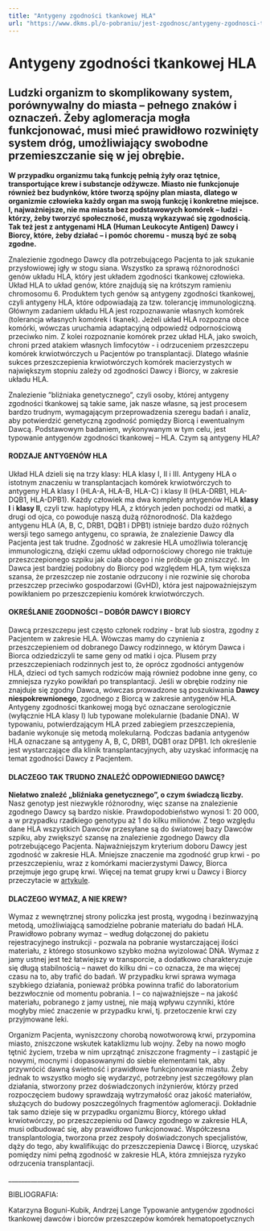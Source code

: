 ```yaml
---
title: "Antygeny zgodności tkankowej HLA"
url: "https://www.dkms.pl/o-pobraniu/jest-zgodnosc/antygeny-zgodnosci-tkankowej-hla"
---
```


# Antygeny zgodności tkankowej HLA

## Ludzki organizm to skomplikowany system, porównywalny do miasta – pełnego znaków i oznaczeń. Żeby aglomeracja mogła funkcjonować, musi mieć prawidłowo rozwinięty system dróg, umożliwiający swobodne przemieszczanie się w jej obrębie.

**W przypadku organizmu taką funkcję pełnią żyły oraz tętnice, transportujące krew i substancje odżywcze. Miasto nie funkcjonuje również bez budynków, które tworzą spójny plan miasta, dlatego w organizmie człowieka każdy organ ma swoją funkcję i konkretne miejsce. I, najważniejsze, nie ma miasta bez podstawowych komórek – ludzi \- którzy, żeby tworzyć społeczność, muszą wykazywać się zgodnością. Tak też jest z antygenami HLA (Human Leukocyte Antigen)** **Dawcy i Biorcy, które, żeby działać – i pomóc choremu \- muszą być ze sobą zgodne.**


Znalezienie zgodnego Dawcy dla potrzebującego Pacjenta to jak szukanie przysłowiowej igły w stogu siana. Wszystko za sprawą różnorodności genów układu HLA, który jest układem zgodności tkankowej człowieka. Układ HLA to układ genów, które znajdują się na krótszym ramieniu chromosomu 6\. Produktem tych genów są antygeny zgodności tkankowej, czyli antygeny HLA, które odpowiadają za tzw. tolerancję immunologiczną. Głównym zadaniem układu HLA jest rozpoznawanie własnych komórek (tolerancja własnych komórek i tkanek). Jeżeli układ HLA rozpozna obce komórki, wówczas uruchamia adaptacyjną odpowiedź odpornościową przeciwko nim. Z kolei rozpoznanie komórek przez układ HLA, jako swoich, chroni przed atakiem własnych limfocytów \- i odrzuceniem przeszczepu komórek krwiotwórczych u Pacjentów po transplantacji. Dlatego właśnie sukces przeszczepienia krwiotwórczych komórek macierzystych w największym stopniu zależy od zgodności Dawcy i Biorcy, w zakresie układu HLA.


Znalezienie ”bliźniaka genetycznego”, czyli osoby, której antygeny zgodności tkankowej są takie same, jak nasze własne, są jest procesem bardzo trudnym, wymagającym przeprowadzenia szeregu badań i analiz, aby potwierdzić genetyczną zgodność pomiędzy Biorcą i ewentualnym Dawcą. Podstawowym badaniem, wykonywanym w tym celu, jest typowanie antygenów zgodności tkankowej – HLA. Czym są antygeny HLA?


#### RODZAJE ANTYGENÓW HLA


Układ HLA dzieli się na trzy klasy: HLA klasy I, II i III. Antygeny HLA o istotnym znaczeniu w transplantacjach komórek krwiotwórczych to antygeny HLA klasy I (HLA\-A, HLA\-B, HLA\-C) i klasy II (HLA\-DRB1, HLA\-DQB1, HLA\-DPB1\). Każdy człowiek ma dwa komplety antygenów HLA **klasy I** i **klasy II**, czyli tzw. haplotypy HLA, z których jeden pochodzi od matki, a drugi od ojca, co powoduje naszą dużą różnorodność. Dla każdego antygenu HLA (A, B, C, DRB1, DQB1 i DPB1\) istnieje bardzo dużo różnych wersji tego samego antygenu, co sprawia, że znalezienie Dawcy dla Pacjenta jest tak trudne. Zgodność w zakresie HLA umożliwia tolerancję immunologiczną, dzięki czemu układ odpornościowy chorego nie traktuje przeszczepionego szpiku jak ciała obcego i nie próbuje go zniszczyć. Im Dawca jest bardziej podobny do Biorcy pod względem HLA, tym większa szansa, że przeszczep nie zostanie odrzucony i nie rozwinie się choroba przeszczep przeciwko gospodarzowi (GvHD), która jest najpoważniejszym powikłaniem po przeszczepieniu komórek krwiotwórczych.


#### OKREŚLANIE ZGODNOŚCI – DOBÓR DAWCY I BIORCY


Dawcą przeszczepu jest często członek rodziny \- brat lub siostra, zgodny z Pacjentem w zakresie HLA. Wówczas mamy do czynienia z przeszczepieniem od dobranego Dawcy rodzinnego, w którym Dawca i Biorca odziedziczyli te same geny od matki i ojca. Plusem przy przeszczepieniach rodzinnych jest to, że oprócz zgodności antygenów HLA, dzieci od tych samych rodziców mają również podobne inne geny, co zmniejsza ryzyko powikłań po transplantacji. Jeśli w obrębie rodziny nie znajduje się zgodny Dawca, wówczas prowadzone są poszukiwania **Dawcy niespokrewnionego**, zgodnego z Biorcą w zakresie antygenów HLA. Antygeny zgodności tkankowej mogą być oznaczane serologicznie (wyłącznie HLA klasy I) lub typowane molekularnie (badanie DNA). W typowaniu, potwierdzającym HLA przed zabiegiem przeszczepienia, badanie wykonuje się metodą molekularną. Podczas badania antygenów HLA oznaczane są antygeny A, B, C, DRB1, DQB1 oraz DPB1\. Ich określenie jest wystarczające dla klinik transplantacyjnych, aby uzyskać informację na temat zgodności Dawcy z Pacjentem.


#### DLACZEGO TAK TRUDNO ZNALEŹĆ ODPOWIEDNIEGO DAWCĘ?


**Niełatwo znaleźć „bliźniaka genetycznego”, o czym świadczą liczby.** Nasz genotyp jest niezwykle różnorodny, więc szanse na znalezienie zgodnego Dawcy są bardzo niskie. Prawdopodobieństwo wynosi 1: 20 000, a w przypadku rzadkiego genotypu aż 1 do kilku milionów. Z tego względu dane HLA wszystkich Dawców przesyłane są do światowej bazy Dawców szpiku, aby zwiększyć szansę na znalezienie zgodnego Dawcy dla potrzebującego Pacjenta. Najważniejszym kryterium doboru Dawcy jest zgodność w zakresie HLA. Mniejsze znaczenie ma zgodność grup krwi \- po przeszczepieniu, wraz z komórkami macierzystymi Dawcy, Biorca przejmuje jego grupę krwi. Więcej na temat grupy krwi u Dawcy i Biorcy przeczytacie w [artykule](/o-pobraniu/jest-zgodnosc/grupa-krwi-czy-dawca-oraz-biorca-przeszczepu-musza-miec-taka-sama "Grupa krwi – czy Dawca oraz Biorca przeszczepu muszą mieć taką samą?"). 


#### DLACZEGO WYMAZ, A NIE KREW?


Wymaz z wewnętrznej strony policzka jest prostą, wygodną i bezinwazyjną metodą, umożliwiającą samodzielne pobranie materiału do badań HLA. Prawidłowo pobrany wymaz – według dołączonej do pakietu rejestracyjnego instrukcji \- pozwala na pobranie wystarczającej ilości materiału, z którego stosunkowo szybko można wyizolować DNA. Wymaz z jamy ustnej jest też łatwiejszy w transporcie, a dodatkowo charakteryzuje się długą stabilnością – nawet do kilku dni – co oznacza, że ma więcej czasu na to, aby trafić do badań. W przypadku krwi sprawa wymaga szybkiego działania, ponieważ próbka powinna trafić do laboratorium bezzwłocznie od momentu pobrania. I – co najważniejsze – na jakość materiału, pobranego z jamy ustnej, nie mają wpływu czynniki, które mogłyby mieć znaczenie w przypadku krwi, tj. przetoczenie krwi czy przyjmowane leki. 


Organizm Pacjenta, wyniszczony chorobą nowotworową krwi, przypomina miasto, zniszczone wskutek kataklizmu lub wojny. Żeby na nowo mogło tętnić życiem, trzeba w nim uprzątnąć zniszczone fragmenty – i zastąpić je nowymi, mocnymi i dopasowanymi do siebie elementami tak, aby przywrócić dawną świetność i prawidłowe funkcjonowanie miastu. Żeby jednak to wszystko mogło się wydarzyć, potrzebny jest szczegółowy plan działania, stworzony przez doświadczonych inżynierów, którzy przed rozpoczęciem budowy sprawdzają wytrzymałość oraz jakość materiałów, służących do budowy poszczególnych fragmentów aglomeracji. Dokładnie tak samo dzieje się w przypadku organizmu Biorcy, którego układ krwiotwórczy, po przeszczepieniu od Dawcy zgodnego w zakresie HLA, musi odbudować się, aby prawidłowo funkcjonować. Współczesna transplantologia, tworzona przez zespoły doświadczonych specjalistów, dąży do tego, aby kwalifikując do przeszczepienia Dawcę i Biorcę, uzyskać pomiędzy nimi pełną zgodność w zakresie HLA, która zmniejsza ryzyko odrzucenia transplantacji.


\_\_\_\_\_\_\_\_\_\_\_\_\_\_\_\_\_\_\_\_\_\_


BIBLIOGRAFIA:


Katarzyna Boguni\-Kubik, Andrzej Lange Typowanie antygenów zgodności tkankowej dawców i biorców przeszczepów komórek hematopoetycznych


